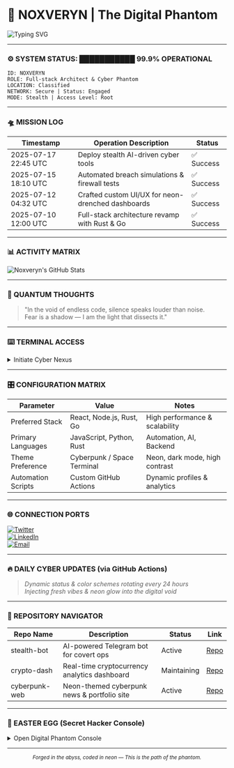 <!-- =============================== -->
<!--    Noxveryn - The Digital Phantom -->
<!-- =============================== -->

# 🚀 NOXVERYN | The Digital Phantom

![Typing SVG](https://readme-typing-svg.demolab.com?font=Orbitron&size=42&pause=1600&color=00fff7&width=750&lines=Full-stack+Cyberpunk+Architect;Silent+Operator;Shadow+in+the+Machine;Code+Is+My+Weapon)

---

### ⚙️ SYSTEM STATUS: ███████████ 99.9% OPERATIONAL

```
ID: NOXVERYN
ROLE: Full-stack Architect & Cyber Phantom
LOCATION: Classified
NETWORK: Secure | Status: Engaged
MODE: Stealth | Access Level: Root
```

---

### 🛸 MISSION LOG

| Timestamp             | Operation Description                      | Status    |
|-----------------------|--------------------------------------------|-----------|
| 2025-07-17 22:45 UTC  | Deploy stealth AI-driven cyber tools       | ✅ Success |
| 2025-07-15 18:10 UTC  | Automated breach simulations & firewall tests | ✅ Success |
| 2025-07-12 04:32 UTC  | Crafted custom UI/UX for neon-drenched dashboards | ✅ Success |
| 2025-07-10 12:00 UTC  | Full-stack architecture revamp with Rust & Go | ✅ Success |

---

### 📊 ACTIVITY MATRIX

![Noxveryn's GitHub Stats](https://github-readme-stats.vercel.app/api?username=Noxveryn&show_icons=true&theme=radical&count_private=true&hide_title=true)

---

### 🔮 QUANTUM THOUGHTS

> "In the void of endless code, silence speaks louder than noise.  
> Fear is a shadow — I am the light that dissects it."

---

### ⌨️ TERMINAL ACCESS

<details>
<summary>Initiate Cyber Nexus</summary>

```bash
> boot sequence initiated...  
> neural interface activated...  
> firewall bypass engaged...  
> shadow protocol online...  
> infiltration underway...  
> system override: ENABLED  
> encrypting payload...  
> data exfiltration started...  
> mission complete.
```

</details>

---

### 🎛️ CONFIGURATION MATRIX

| Parameter           | Value                    | Notes                          |
|---------------------|--------------------------|--------------------------------|
| Preferred Stack     | React, Node.js, Rust, Go | High performance & scalability  |
| Primary Languages   | JavaScript, Python, Rust | Automation, AI, Backend        |
| Theme Preference    | Cyberpunk / Space Terminal | Neon, dark mode, high contrast |
| Automation Scripts  | Custom GitHub Actions    | Dynamic profiles & analytics   |

---

### 🌐 CONNECTION PORTS

[![Twitter](https://img.shields.io/badge/-Twitter-00aced?style=for-the-badge&logo=twitter&logoColor=white)](https://twitter.com/Noxveryn)  
[![LinkedIn](https://img.shields.io/badge/-LinkedIn-0077B5?style=for-the-badge&logo=linkedin&logoColor=white)](https://linkedin.com/in/Noxveryn)  
[![Email](https://img.shields.io/badge/-Email-D14836?style=for-the-badge&logo=gmail&logoColor=white)](mailto:noxveryn@example.com)

---

### 🔥 DAILY CYBER UPDATES (via GitHub Actions)

> _Dynamic status & color schemes rotating every 24 hours_  
> _Injecting fresh vibes & neon glow into the digital void_

---

### 📂 REPOSITORY NAVIGATOR

| Repo Name                 | Description                                   | Status      | Link        |
|---------------------------|-----------------------------------------------|-------------|-------------|
| stealth-bot               | AI-powered Telegram bot for covert ops       | Active      | [Repo](#)   |
| crypto-dash               | Real-time cryptocurrency analytics dashboard | Maintaining | [Repo](#)   |
| cyberpunk-web             | Neon-themed cyberpunk news & portfolio site  | Active      | [Repo](#)   |

---

### 🧩 EASTER EGG (Secret Hacker Console)

<details>
<summary>Open Digital Phantom Console</summary>

```plaintext
> SYSTEM OVERRIDE ENGAGED
> ACCESSING ENCRYPTED MODULES...
> DECODING NEURAL NETWORKS...
> THREAT ANALYSIS: NONE
> PHANTOM MODE: ACTIVE
> CLOSING SECURE CHANNELS...
> SIGNING OFF IN SHADOW
```

</details>

---

<p align="center"><sub><em>Forged in the abyss, coded in neon — This is the path of the phantom.</em></sub></p>
